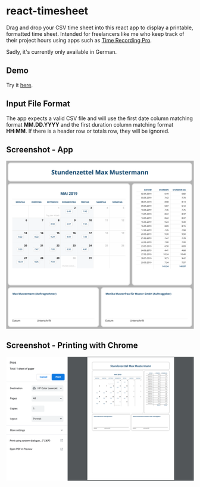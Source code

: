 # react-timesheet

Drag and drop your CSV time sheet into this react app to display a printable,
formatted time sheet. Intended for freelancers like me who keep track of their 
project hours using apps such as 
[Time Recording Pro](https://play.google.com/store/apps/details?id=com.dynamicg.timerecording.pro).

Sadly, it's currently only available in German.

## Demo

Try it [here](https://react-timesheet.haberey.com/).

## Input File Format

The app expects a valid CSV file and will use the first date column matching format **MM.DD.YYYY**
and the first duration column matching format **HH:MM**. If there is a header row
or totals row, they will be ignored.

## Screenshot - App

![Screenshot](https://raw.githubusercontent.com/sebastianhaberey/react-timesheet/master/doc/screenshot.png)

## Screenshot - Printing with Chrome

![Printing](https://raw.githubusercontent.com/sebastianhaberey/react-timesheet/master/doc/printing.png)
